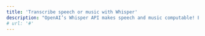 ```yaml
---
title: 'Transcribe speech or music with Whisper'
description: "OpenAI’s Whisper API makes speech and music computable! Easily transcribe speech or music in any language into text then use text. Ballerina’s powerful standard library makes manipulating audio files and processing the results trivially simple."
# url: '#'
---
```


